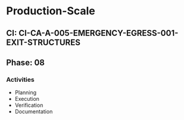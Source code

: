 # Production-Scale

## CI: CI-CA-A-005-EMERGENCY-EGRESS-001-EXIT-STRUCTURES
## Phase: 08

### Activities
- Planning
- Execution
- Verification
- Documentation
